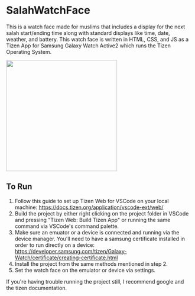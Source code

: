 # SalahWatchFace

This is a watch face made for muslims that includes a display for the next salah start/ending time along with standard displays like time, date, weather, and battery.
This watch face is written in HTML, CSS, and JS as a Tizen App for Samsung Galaxy Watch Active2 which runs the Tizen Operating System.

<img src="https://lh3.googleusercontent.com/6wGNTWq0py-s0GNF1V7O1_Wr3F29ne_ddZEExMHt1-vmAsQvuB-ewvw_20hBDmV8NMS1cp62I2Miz7UDiKw3KknOzFwe-PY4OJj3EVyuAH_VQa9Z4fhg4HoPwSLozfeplpSuNHfgQDa5ERLQl8R0q-TFxDovfb_X8pcboc_WR6w_QKNxwXLX4t1LLhu1fxBG-Q96m_Bk61n-omORBQJxud8HySaPMB9PjAGUaNwx3aZsjuvN7gP2FeKrnAdyI_ZHmUlYr9I9bEkx7VKtzn7e7PSaWcjgKIVZBsgYqTl7BX3IxMAb2ghEfXyUPDZWwueT1eq1s3Sdj7salndGK5go-IU9v95Mb_xSB0zUJ1dO2aWoF5qr5QgwCQNZXbA5NCKR0GMja-LTiLReTiAcKRc3_syvj1Pjl61exo2h5X533cAvKYussGXk2RHE8hNThoIMngKTDLd4FQEIWvza9RHEu31TawsjckFQ9MxIrsmeC5pzhH9RFmkzRrnqqfx7BO-dfbdlGnPi4VOqvd9ZBEH39_LJbd-7Xe1h2RwFwJUf_9XMLt9rfqNBGLiyUbBbVXEmpDedxEORbupplFYgYykPRwyPK_6C5U4oQJsxbqXKk_F6e59ALs9LgOSqpjk4wvqWXMeVXAzSSEx8REw4D2RzltMqf3bKPYq6jfN18cbF6WgBq0p5LXwGsQMTNn91gQ4gywLCgwhKDPT4I2Di49hUQ2s=w892-h900-no?authuser=0" width="300" height="300" style="margin: auto"/>

## To Run
1. Follow this guide to set up Tizen Web for VSCode on your local machine: https://docs.tizen.org/application/vscode-ext/web/
2. Build the project by either right clicking on the project folder in VSCode and pressing "Tizen Web: Build Tizen App" or running the same command via VSCode's command palette.
3. Make sure an emuator or a device is connected and running via the device manager. You'll need to have a samsung certificate installed in order to run directly on a device: https://developer.samsung.com/tizen/Galaxy-Watch/certificate/creating-certificate.html
4. Install the project from the same methods mentioned in step 2.
5. Set the watch face on the emulator or device via settings.

If you're having trouble running the project still, I recommend google and the tizen documentation.

